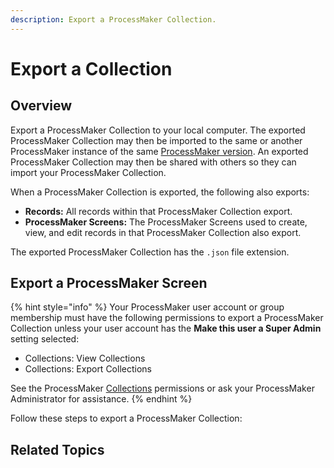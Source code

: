 ```yaml
---
description: Export a ProcessMaker Collection.
---
```


# Export a Collection

## Overview

Export a ProcessMaker Collection to your local computer. The exported ProcessMaker Collection may then be imported to the same or another ProcessMaker instance of the same [ProcessMaker version](../../using-processmaker/application-version-details.md#view-processmaker-version-information). An exported ProcessMaker Collection may then be shared with others so they can import your ProcessMaker Collection.

When a ProcessMaker Collection is exported, the following also exports:

* **Records:** All records within that ProcessMaker Collection export.
* **ProcessMaker Screens:** The ProcessMaker Screens used to create, view, and edit records in that ProcessMaker Collection also export.

The exported ProcessMaker Collection has the `.json` file extension.

## Export a ProcessMaker Screen

{% hint style="info" %}
Your ProcessMaker user account or group membership must have the following permissions to export a ProcessMaker Collection unless your user account has the **Make this user a Super Admin** setting selected:

* Collections: View Collections
* Collections: Export Collections

See the ProcessMaker [Collections](../../processmaker-administration/permission-descriptions-for-users-and-groups.md#collections) permissions or ask your ProcessMaker Administrator for assistance.
{% endhint %}

Follow these steps to export a ProcessMaker Collection:



## Related Topics



